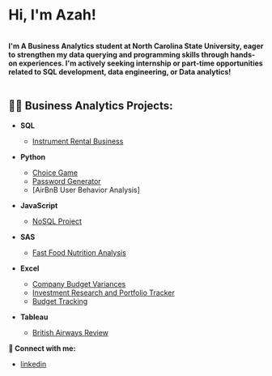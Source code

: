 <h1>Hi, I'm Azah!</h1/>
<br />  
<b>I'm A Business Analytics student at North Carolina State University, eager to strengthen my data querying and programming skills through hands-on experiences. I'm actively seeking internship or part-time opportunities related to SQL development, data engineering, or Data analytics!</b>
<br />
<br />

  
<h2>👨‍💻 Business Analytics Projects:</h2>

- <b>SQL</b>
  - [Instrument Rental Business](https://github.com/AzahMansour/UptownRentals)

- <b>Python</b>
  - [Choice Game](https://github.com/AzahMansour/Choice_Game)
  - [Password Generator](https://github.com/AzahMansour/PasswordGen)
  - [AirBnB User Behavior Analysis]
- <b>JavaScript</b>
  - [NoSQL Project](https://github.com/AzahMansour/NoSQLProject)
- <b>SAS</b>
  - [Fast Food Nutrition Analysis](https://github.com/AzahMansour/FastFoodNTR)
  
- <b>Excel</b>
  - [Company Budget Variances](https://github.com/AzahMansour/CompanyBudget)
  - [Investment Research and Portfolio Tracker](https://github.com/AzahMansour/StockPortfolio)
  - [Budget Tracking](https://github.com/AzahMansour/CompanyBudget)
 
- <b>Tableau</b>
  - [British Airways Review](https://github.com/AzahMansour/BritishAir)



<b> 🤳 Connect with me:</b>
- [linkedin](https://linkedin.com/in/azahmansour)
